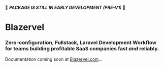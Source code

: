 🚨 ***PACKAGE IS STILL IN EARLY DEVELOPMENT (PRE-V1)*** 🚨

# Blazervel
### Zero-configuration, Fullstack, Laravel Development Workflow for teams building profitable SaaS companies fast _and_ reliably.

Documentation coming soon at [Blazervel.com](https://blazervel.com)...
